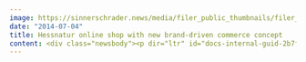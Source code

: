```yaml
---
image: https://sinnerschrader.news/media/filer_public_thumbnails/filer_public/ee/0f/ee0f85fd-9608-4297-abea-07af66a43354/varfoldersdjk8pxf42x64d8fxslz8jcc8fc0000gnttmpnwabhe__480x288_q85_crop_subsampling-2_upscale.jpg
date: "2014-07-04"
title: Hessnatur online shop with new brand-driven commerce concept
content: <div class="newsbody"><p dir="ltr" id="docs-internal-guid-2b7fece8-006a-e5e9-8a7c-da05656054a3"><a href="http&#58;//www.hessnatur.de">www.hessnatur.de</a></p><p>Commerce Plus helps Hessnatur, a label for sustainable fashion and lifestyle, expand their online business by providing a new store concept and re-design of their e-commerce platform hessnatur.de. The creative concept is based on brand-oriented e-commerce. It pairs contemporary product presentation and storytelling to create a unique and consistent customer experience. Hessnatur is following a current trend by combining the once separate areas of brand communication and web shop into one platform to optimally address their customers.</p><p><strong>Philipp Spangenberg, Managing Director of E-Commerce &amp; Operations at Hessnatur comments&#58;</strong></p><p>"Expanding our online business is essential to our corporate development. Commerce Plus has created a compelling and emotive store concept and design which matches all our company’s values&#58; A new online presence which incorporates ecological, social, authentic and pioneering elements. This re-design has us now well equipped for the future."</p><p>Hessnatur grossed some 70 million euros in 2011/2012, nearly 50 percent of the revenue came from their web shop. The aim of the re-launch was to create a best-in-class online shop in the segment of sustainable fashion and eco-lifestyle, representing Hessnatur’s USP in the digital world. Humanity in fashion. Online shop visitors will find detailed information on the origin and manufacturing of Hessnatur’s products presented with an emotive design. Social and environmental projects in Asia and Africa are presented extensively demonstrating the motto "content is king". The new web shop is responsive and implements subtle parallax scrolling.</p></div>
---
```

